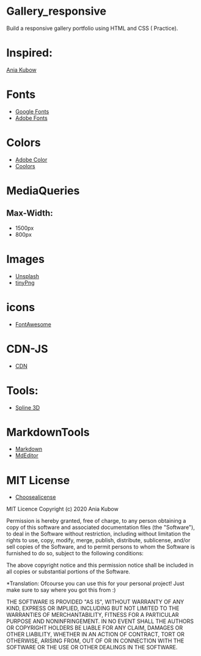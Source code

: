 # Gallery_responsive
Build a responsive gallery portfolio using HTML and CSS ( Practice). 

# Inspired: 
[Ania Kubow](https://github.com/kubowania)

# Fonts
- [Google Fonts](https://fonts.google.com/)
- [Adobe Fonts](https://fonts.adobe.com/)

# Colors
- [Adobe Color](https://color.adobe.com/es/create/color-wheel)
- [Coolors](https://coolors.co/)

# MediaQueries
## Max-Width:
- 1500px
- 800px
# Images
- [Unsplash](https://unsplash.com/)
- [tinyPng](https://tinypng.com/)

# icons
- [FontAwesome](https://fontawesome.com/)
# CDN-JS
- [CDN](https://cdnjs.com/)
# Tools:
- [Spline 3D](https://spline.design/)

# MarkdownTools
- [Markdown](https://markdown.es/)
- [MdEditor](https://pandao.github.io/editor.md/en.html)

# MIT License
- [Choosealicense](https://choosealicense.com/)

MIT Licence
Copyright (c) 2020 Ania Kubow

Permission is hereby granted, free of charge, to any person obtaining a copy of this software and associated documentation files (the "Software"), to deal in the Software without restriction, including without limitation the rights to use, copy, modify, merge, publish, distribute, sublicense, and/or sell copies of the Software, and to permit persons to whom the Software is furnished to do so, subject to the following conditions:

The above copyright notice and this permission notice shall be included in all copies or substantial portions of the Software.

*Translation: Ofcourse you can use this for your personal project! Just make sure to say where you got this from :)

THE SOFTWARE IS PROVIDED "AS IS", WITHOUT WARRANTY OF ANY KIND, EXPRESS OR IMPLIED, INCLUDING BUT NOT LIMITED TO THE WARRANTIES OF MERCHANTABILITY, FITNESS FOR A PARTICULAR PURPOSE AND NONINFRINGEMENT. IN NO EVENT SHALL THE AUTHORS OR COPYRIGHT HOLDERS BE LIABLE FOR ANY CLAIM, DAMAGES OR OTHER LIABILITY, WHETHER IN AN ACTION OF CONTRACT, TORT OR OTHERWISE, ARISING FROM, OUT OF OR IN CONNECTION WITH THE SOFTWARE OR THE USE OR OTHER DEALINGS IN THE SOFTWARE.